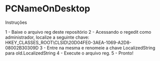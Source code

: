 # PCNameOnDesktop

Instruções

1 - Baixe o arquivo reg deste repositório
2 - Acessando o regedit como administrador, localize a seguinte chave:
 HKEY_CLASSES_ROOT\CLSID\20D04FE0-3AEA-1069-A2D8-08002B30309D
3 - Entre na mesma e renomeie a chave LocalizedString para old.LocalizedString
4 - Execute o arquivo reg.
5 - Pronto!
